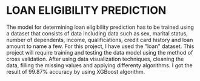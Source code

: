 # LOAN ELIGIBILITY PREDICTION
The model for determining loan eligibility prediction has to be trained using a dataset that consists of data including data such as sex, marital status, number of dependents, income, qualifications, credit card history and loan amount to name a few. 
For this project, I have used the "loan" dataset. 
This project will require training and testing the data model using the method of cross validation. 
After using data visualization techniques, cleaning the data, filling the missing values and applying differenty algorithms. 
I got the result of 99.87% accuracy by using XGBoost algorithm.

